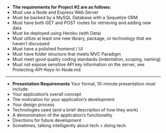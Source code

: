 - **The requirements for Project #2 are as follows:**
- Must use a Node and Express Web Server
- Must be backed by a MySQL Database with a Sequelize ORM
- Must have both GET and POST routes for retrieving and adding new data
- Must be deployed using Heroku (with Data)
- Must utilize at least one new library, package, or technology that we haven’t discussed
- Must have a polished frontend / UI
- Must have folder structure that meets MVC Paradigm
- Must meet good quality coding standards (indentation, scoping, naming)
- Must not expose sensitive API key information on the server, see Protecting-API-Keys-In-Node.md

---

- **Presentation Requirements**
  Your formal, 10-minute presentation must include:
- Your application’s overall concept
- The motivation for your application’s development
- Your design process
- Technologies used (and a brief description of how they work)
- A demonstration of the application’s functionality
- Directions for future development
- Sometimes, talking intelligently about tech > doing tech.
